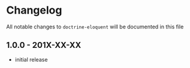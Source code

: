 # Changelog

All notable changes to `doctrine-eloquent` will be documented in this file

## 1.0.0 - 201X-XX-XX

- initial release
